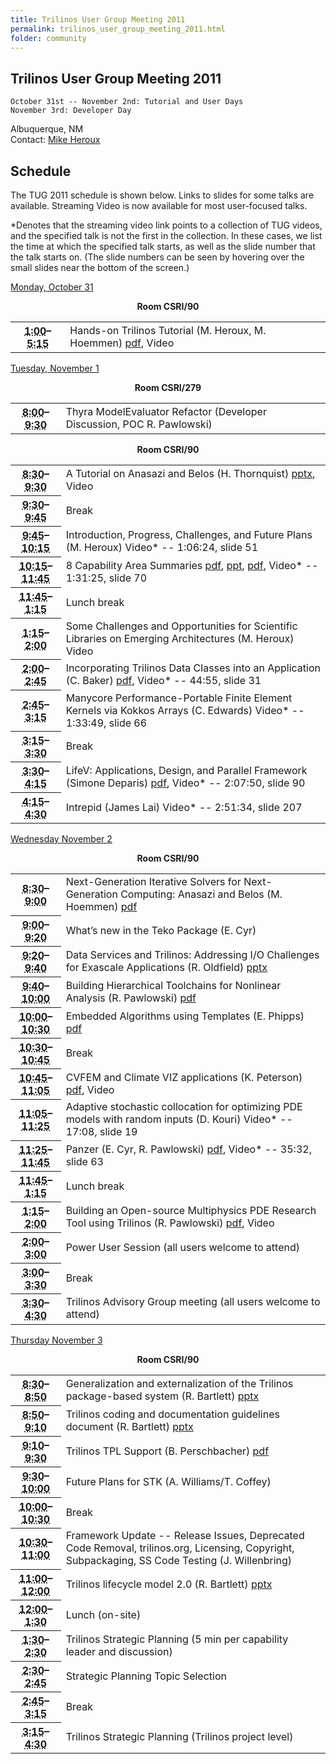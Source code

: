 ```yaml
---
title: Trilinos User Group Meeting 2011
permalink: trilinos_user_group_meeting_2011.html
folder: community
---
```


## Trilinos User Group Meeting 2011  
    October 31st -- November 2nd: Tutorial and User Days  
    November 3rd: Developer Day  
Albuquerque, NM  
Contact: [Mike Heroux](mailto:maherou@sandia.gov)

## Schedule

The TUG 2011 schedule is shown below. Links to slides for some talks are available. Streaming Video is now available for most user-focused talks.

*Denotes that the streaming video link points to a collection of TUG videos, and the specified talk is not the first in the collection. 
In these cases, we list the time at which the specified talk starts, as well as the slide number that the talk starts on. 
(The slide numbers can be seen by hovering over the small slides near the bottom of the screen.)

<p><span style="text-decoration: underline;">Monday, October 31</span></p>
<p><center><b>Room CSRI/90</b></center></p>
<table summary="Timetable">
<tbody>
<tr>
<th id="time-1" axis="time"><abbr title="2011-10-31T13:00:00">1:00</abbr>–<abbr title="2011-10-31T17:15:00">5:15</abbr></th>
<td headers="time-1 location-1">
<div>Hands-on Trilinos Tutorial (M. Heroux, M. Hoemmen) <a href="http://trilinos.org/oldsite/events/trilinos_user_group_2011/presentations/TrilinosTutorialTug2011.pdf">pdf</a>, Video</div>
</td>
</tr>
</tbody>
</table>
<p><span style="text-decoration: underline;">Tuesday, November 1</span></p>
<p><center><b>Room CSRI/279</b></center></p>
<table summary="Timetable">
<tbody>
<tr>
<th id="time-1" axis="time" width="16%"><abbr title="2011-11-01T08:00:00">8:00</abbr>–<abbr title="2011-11-01T09:30:00">9:30</abbr></th>
<td headers="time-1 location-1">
<div>Thyra ModelEvaluator Refactor (Developer Discussion, POC R. Pawlowski)</div>
</td>
</tr>
</tbody>
</table>
<p><center><b>Room CSRI/90</b></center></p>
<table summary="Timetable">
<tbody>
<tr>
<th id="time-1" axis="time"><abbr title="2011-11-01T08:30:00">8:30</abbr>–<abbr title="2011-11-01T09:30:00">9:30</abbr></th>
<td headers="time-1 location-1">
<div>A Tutorial on Anasazi and Belos (H. Thornquist) <a href="http://trilinos.org/oldsite/events/trilinos_user_group_2011/presentations/TUG_2011_Belos_Anasazi.pptx">pptx</a>, Video</div>
</td>
</tr>
<tr>
<th id="time-2" axis="time"><abbr title="2011-11-01T09:30:00">9:30</abbr>–<abbr title="2011-11-01T09:45:00">9:45</abbr></th>
<td headers="time-2 location-1">
<div>Break</div>
</td>
</tr>
<tr>
<th id="time-3" axis="time"><abbr title="2011-11-01T09:45:00">9:45</abbr>–<abbr title="2011-11-01T10:15:00">10:15</abbr></th>
<td headers="time-3 location-1">
<div>Introduction, Progress, Challenges, and Future Plans (M. Heroux) Video* -- 1:06:24, slide 51</div>
</td>
</tr>
<tr>
<th id="time-4" axis="time" width="16%"><abbr title="2011-11-01T10:15:00">10:15</abbr>–<abbr title="2011-11-01T11:45:00">11:45</abbr></th>
<td headers="time-4 location-1">
<div>8 Capability Area Summaries <a href="http://trilinos.org/oldsite/events/trilinos_user_group_2011/presentations/FrameworkAndToolsCA2011.pdf">pdf</a>, <a href="http://trilinos.org/oldsite/events/trilinos_user_group_2011/presentations/TUG20111102_SoftwareEngineeringCapabilitiesArea.ppt">ppt</a>, <a href="http://trilinos.org/oldsite/events/trilinos_user_group_2011/presentations/Salinger_TUG11_ENATCapabilityOverview.pdf">pdf</a>, Video* -- 1:31:25, slide 70</div>
</td>
</tr>
<tr>
<th id="time-5" axis="time"><abbr title="2011-11-01T11:45:00">11:45</abbr>–<abbr title="2011-11-01T13:15:00">1:15</abbr></th>
<td headers="time-5 location-1">
<div>Lunch break</div>
</td>
</tr>
<tr>
<th id="time-6" axis="time"><abbr title="2011-11-01T13:15:00">1:15</abbr>–<abbr title="2011-11-01T14:00:00">2:00</abbr></th>
<td headers="time-6 location-1">
<div>Some Challenges and Opportunities for Scientific Libraries on Emerging Architectures (M. Heroux) Video</div>
</td>
</tr>
<tr>
<th id="time-7" axis="time"><abbr title="2011-11-01T14:00:00">2:00</abbr>–<abbr title="2011-11-01T14:45:00">2:45</abbr></th>
<td headers="time-7 location-1">
<div>Incorporating Trilinos Data Classes into an Application (C. Baker) <a href="http://trilinos.org/oldsite/events/trilinos_user_group_2011/presentations/TUG2011.pdf">pdf</a>, Video* -- 44:55, slide 31</div>
</td>
</tr>
<tr>
<th id="time-8" axis="time"><abbr title="2011-11-01T14:45:00">2:45</abbr>–<abbr title="2011-11-01T15:15:00">3:15</abbr></th>
<td headers="time-8 location-1">
<div>Manycore Performance-Portable Finite Element Kernels via Kokkos Arrays (C. Edwards) Video* -- 1:33:49, slide 66</div>
</td>
</tr>
<tr>
<th id="time-9" axis="time"><abbr title="2011-11-01T15:15:00">3:15</abbr>–<abbr title="2011-11-01T15:30:00">3:30</abbr></th>
<td headers="time-9 location-1">
<div>Break</div>
</td>
</tr>
<tr>
<th id="time-10" axis="time"><abbr title="2011-11-01T15:30:00">3:30</abbr>–<abbr title="2011-11-01T16:15:00">4:15</abbr></th>
<td headers="time-10 location-1">
<div>LifeV: Applications, Design, and Parallel Framework (Simone Deparis) <a href="http://trilinos.org/oldsite/events/trilinos_user_group_2011/presentations/lifev-presentation.pdf">pdf</a>, Video* -- 2:07:50, slide 90</div>
</td>
</tr>
<tr>
<th id="time-11" axis="time"><abbr title="2011-11-01T16:15:00">4:15</abbr>–<abbr title="2011-11-01T16:30:00">4:30</abbr></th>
<td headers="time-10 location-1">
<div>Intrepid (James Lai) Video* -- 2:51:34, slide 207</div>
</td>
</tr>
</tbody>
</table>
<p><span style="text-decoration: underline;">Wednesday November 2</span></p>
<p><center><b>Room CSRI/90</b></center></p>
<table summary="Timetable">
<tbody>
<tr>
<th id="time-1" axis="time"><abbr title="2011-11-02T08:30:00">8:30</abbr>–<abbr title="2011-11-02T09:00:00">9:00</abbr></th>
<td headers="time-1 location-1">
<div>Next-Generation Iterative Solvers for Next-Generation Computing: Anasazi and Belos (M. Hoemmen) <a href="http://trilinos.org/oldsite/events/trilinos_user_group_2011/presentations/AnasaziBelosTUG2011.pdf">pdf</a></div>
</td>
</tr>
<tr>
<th id="time-2" axis="time"><abbr title="2011-11-02T09:00:00">9:00</abbr>–<abbr title="2011-11-02T09:20:00">9:20</abbr></th>
<td headers="time-2 location-1">
<div>What&#8217;s new in the Teko Package (E. Cyr)</div>
</td>
</tr>
<tr>
<th id="time-3" axis="time"><abbr title="2011-11-02T09:20:00">9:20</abbr>–<abbr title="2011-11-02T09:40:00">9:40</abbr></th>
<td headers="time-3 location-1">
<div>Data Services and Trilinos: Addressing I/O Challenges for Exascale Applications (R. Oldfield) <a href="http://trilinos.org/oldsite/events/trilinos_user_group_2011/presentations/trios-services.pptx">pptx</a></div>
</td>
</tr>
<tr>
<th id="time-4" axis="time"><abbr title="2011-11-02T09:40:00">9:40</abbr>–<abbr title="2011-11-02T10:00:00">10:00</abbr></th>
<td headers="time-4 location-1">
<div>Building Hierarchical Toolchains for Nonlinear Analysis (R. Pawlowski) <a href="http://trilinos.org/oldsite/events/trilinos_user_group_2011/presentations/Pawlowski_TUG_NonlinearAnalysisToolchain.pdf">pdf</a></div>
</td>
</tr>
<tr>
<th id="time-5" axis="time"><abbr title="2011-11-02T10:00:00">10:00</abbr>–<abbr title="2011-11-02T10:30:00">10:30</abbr></th>
<td headers="time-5 location-1">
<div>Embedded Algorithms using Templates (E. Phipps) <a href="http://trilinos.org/oldsite/events/trilinos_user_group_2011/presentations/templates.pdf">pdf</a></div>
</td>
</tr>
<tr>
<th id="time-6" axis="time" width="16%"><abbr title="2011-11-02T10:30:00">10:30</abbr>–<abbr title="2011-11-02T10:45:00">10:45</abbr></th>
<td headers="time-6 location-1">
<div>Break</div>
</td>
</tr>
<tr>
<th id="time-7" axis="time"><abbr title="2011-11-02T10:45:00">10:45</abbr>–<abbr title="2011-11-02T11:05:00">11:05</abbr></th>
<td headers="time-7 location-1">
<div>CVFEM and Climate VIZ applications (K. Peterson) <a href="http://trilinos.org/oldsite/events/trilinos_user_group_2011/presentations/Intrepid_Apps_TUG2011.pdf">pdf</a>, Video</div>
</td>
</tr>
<tr>
<th id="time-8" axis="time"><abbr title="2011-11-02T11:05:00">11:05</abbr>–<abbr title="2011-11-02T11:25:00">11:25</abbr></th>
<td headers="time-8 location-1">
<div>Adaptive stochastic collocation for optimizing PDE models with random inputs (D. Kouri) Video* -- 17:08, slide 19</div>
</td>
</tr>
<tr>
<th id="time-9" axis="time"><abbr title="2011-11-02T11:25:00">11:25</abbr>–<abbr title="2011-11-02T11:45:00">11:45</abbr></th>
<td colspan="1" headers="time-9">
<div>Panzer (E. Cyr, R. Pawlowski) <a href="http://trilinos.org/oldsite/events/trilinos_user_group_2011/presentations/PawlowskiCyr_TUG_Panzer_2011_10_v3.pdf">pdf</a>, Video* -- 35:32, slide 63</div>
</td>
</tr>
<tr>
<th id="time-10" axis="time"><abbr title="2011-11-02T11:45:00">11:45</abbr>–<abbr title="2011-11-02T13:15:00">1:15</abbr></th>
<td headers="time-10 location-1">
<div>Lunch break</div>
</td>
</tr>
<tr>
<th id="time-11" axis="time"><abbr title="2011-11-02T13:15:00">1:15</abbr>–<abbr title="2011-11-02T14:00:00">2:00</abbr></th>
<td headers="time-11 location-1">
<div>Building an Open-source Multiphysics PDE Research Tool using Trilinos (R. Pawlowski) <a href="http://trilinos.org/oldsite/events/trilinos_user_group_2011/presentations/Pawlowski_TUG_Drekar.pdf">pdf</a>, Video</div>
</td>
</tr>
<tr>
<th id="time-12" axis="time"><abbr title="2011-11-02T14:00:00">2:00</abbr>–<abbr title="2011-11-02T15:00:00">3:00</abbr></th>
<td headers="time-12 location-1">
<div>Power User Session (all users welcome to attend)</div>
</td>
</tr>
<tr>
<th id="time-13" axis="time"><abbr title="2011-11-02T15:00:00">3:00</abbr>–<abbr title="2011-11-02T15:30:00">3:30</abbr></th>
<td headers="time-13 location-1">
<div>Break</div>
</td>
</tr>
<tr>
<th id="time-14" axis="time"><abbr title="2011-11-02T15:30:00">3:30</abbr>–<abbr title="2011-11-02T16:30:00">4:30</abbr></th>
<td headers="time-14 location-1">
<div>Trilinos Advisory Group meeting (all users welcome to attend)</div>
</td>
</tr>
</tbody>
</table>
<p><span style="text-decoration: underline;">Thursday November 3</span></p>
<p><center><b>Room CSRI/90</b></center></p>
<table summary="Timetable">
<tbody>
<tr>
<th id="time-1" axis="time" width="16%"><abbr title="2011-11-03T08:30:00">8:30</abbr>–<abbr title="2011-11-03T08:50:00">8:50</abbr></th>
<td headers="time-1 location-1">
<div>Generalization and externalization of the Trilinos package-based system (R. Bartlett) <a href="http://trilinos.org/oldsite/events/trilinos_user_group_2011/presentations/TUG20111103_GeneralizationOfTrilinosSESystem.pptx">pptx</a></div>
</td>
</tr>
<tr>
<th id="time-2" axis="time"><abbr title="2011-11-03T08:50:00">8:50</abbr>–<abbr title="2011-11-03T09:10:00">9:10</abbr></th>
<td headers="time-2 location-1">
<div>Trilinos coding and documentation guidelines document (R. Bartlett) <a href="http://trilinos.org/oldsite/events/trilinos_user_group_2011/presentations/TUG20111103_TrilinosCodingDocGuidelines.pptx">pptx</a></div>
</td>
</tr>
<tr>
<th id="time-3" axis="time"><abbr title="2011-11-03T09:10:00">9:10</abbr>–<abbr title="2011-11-03T09:30:00">9:30</abbr></th>
<td headers="time-3 location-1">
<div>Trilinos TPL Support (B. Perschbacher) <a href="http://trilinos.org/oldsite/events/trilinos_user_group_2011/presentations/FindPackage.pdf">pdf</a></div>
</td>
</tr>
<tr>
<th id="time-5" axis="time"><abbr title="2011-11-03T09:30:00">9:30</abbr>–<abbr title="2011-11-03T10:00:00">10:00</abbr></th>
<td headers="time-5 location-1">
<div>Future Plans for STK (A. Williams/T. Coffey)</div>
</td>
</tr>
<tr>
<th id="time-6" axis="time"><abbr title="2011-11-03T10:00:00">10:00</abbr>–<abbr title="2011-11-03T10:30:00">10:30</abbr></th>
<td headers="time-6 location-1">
<div>Break</div>
</td>
</tr>
<tr>
<th id="time-7" axis="time"><abbr title="2011-11-03T10:30:00">10:30</abbr>–<abbr title="2011-11-03T11:00:00">11:00</abbr></th>
<td headers="time-7 location-1">
<div>Framework Update -- Release Issues, Deprecated Code Removal, trilinos.org, Licensing, Copyright, Subpackaging, SS Code Testing (J. Willenbring)</div>
</td>
</tr>
<tr>
<th id="time-9" axis="time"><abbr title="2011-11-03T11:00:00">11:00</abbr>–<abbr title="2011-11-03T12:00:00">12:00</abbr></th>
<td headers="time-9 location-1">
<div>Trilinos lifecycle model 2.0 (R. Bartlett) <a href="http://trilinos.org/oldsite/events/trilinos_user_group_2011/presentations/TUG20111103_TrilinosLifecycleModel2.0.pptx">pptx</a></div>
</td>
</tr>
<tr>
<th id="time-10" axis="time"><abbr title="2011-11-03T12:00:00">12:00</abbr>–<abbr title="2011-11-03T13:30:00">1:30</abbr></th>
<td headers="time-10 location-1">
<div>Lunch (on-site)</div>
</td>
</tr>
<tr>
<th id="time-11" axis="time"><abbr title="2011-11-03T13:30:00">1:30</abbr>–<abbr title="2011-11-03T14:30:00">2:30</abbr></th>
<td headers="time-11 location-1">
<div>Trilinos Strategic Planning (5 min per capability leader and discussion)</div>
</td>
</tr>
<tr>
<th id="time-12" axis="time"><abbr title="2011-11-03T14:30:00">2:30</abbr>–<abbr title="2011-11-03T14:45:00">2:45</abbr></th>
<td headers="time-12 location-1">
<div>Strategic Planning Topic Selection</div>
</td>
</tr>
<tr>
<th id="time-13" axis="time"><abbr title="2011-11-03T14:45:00">2:45</abbr>–<abbr title="2011-11-03T15:15:00">3:15</abbr></th>
<td headers="time-13 location-1">
<div>Break</div>
</td>
</tr>
<tr>
<th id="time-14" axis="time"><abbr title="2011-11-03T15:15:00">3:15</abbr>–<abbr title="2011-11-03T16:30:00">4:30</abbr></th>
<td headers="time-14 location-1">
<div>Trilinos Strategic Planning (Trilinos project level)</div>
</td>
</tr>
</tbody>
</table>
